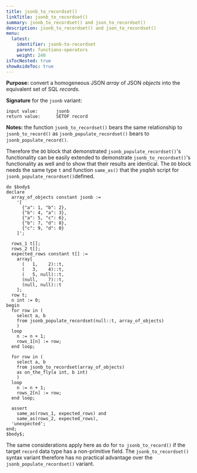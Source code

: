 ```yaml
---
title: jsonb_to_recordset()
linkTitle: jsonb_to_recordset()
summary: jsonb_to_recordset() and json_to_recordset() 
description: jsonb_to_recordset() and json_to_recordset()
menu:
  latest:
    identifier: jsonb-to-recordset
    parent: functions-operators
    weight: 240
isTocNested: true
showAsideToc: true
---
```


**Purpose:** convert a homogeneous JSON _array_ of JSON _objects_ into the equivalent set of SQL _records_.

**Signature** for the `jsonb` variant:

```
input value:       jsonb
return value:      SETOF record
```

**Notes:** the function `jsonb_to_recordset()` bears the same relationship to `jsonb_to_record()` as  `jsonb_populate_recordset()` bears to `jsonb_populate_record()`.

Therefore the `DO` block that demonstrated `jsonb_populate_recordset()`'s functionality can be easily extended to demonstrate `jsonb_to_recordset()`'s functionality as well and to show that their results are identical. The `DO` block needs the same type `t` and function `same_as()` that the _ysqlsh_ script for `jsonb_populate_recordset()`defined.

```postgresql
do $body$
declare
  array_of_objects constant jsonb :=
    '[
      {"a": 1, "b": 2},
      {"b": 4, "a": 3},
      {"a": 5, "c": 6},
      {"b": 7, "d": 8},
      {"c": 9, "d": 0}
    ]';

  rows_1 t[];
  rows_2 t[];
  expected_rows constant t[] :=
    array[
      (   1,    2)::t,
      (   3,    4)::t,
      (   5, null)::t,
      (null,    7)::t,
      (null, null)::t
    ];
  row t;
  n int := 0;
begin
  for row in (
    select a, b
    from jsonb_populate_recordset(null::t, array_of_objects)
    )
  loop
    n := n + 1;
    rows_1[n] := row;
  end loop;

  for row in (
    select a, b
    from jsonb_to_recordset(array_of_objects)
    as on_the_fly(a int, b int)
    )
  loop
    n := n + 1;
    rows_2[n] := row;
  end loop;

  assert
    same_as(rows_1, expected_rows) and
    same_as(rows_2, expected_rows),
  'unexpected';
end;
$body$;
```

The same considerations apply here as do for `to jsonb_to_record()` if the target `record` data type has a non-primitive field. The `jsonb_to_recordset()` syntax variant therefore has no practical advantage over the `jsonb_populate_recordset()` variant.
